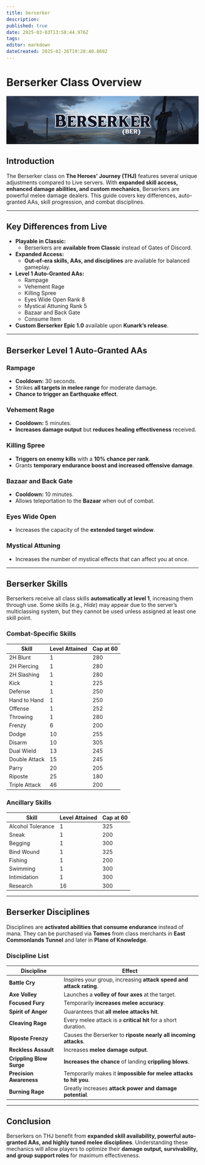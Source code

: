```yaml
---
title: berserker
description: 
published: true
date: 2025-03-03T13:58:44.976Z
tags: 
editor: markdown
dateCreated: 2025-02-26T19:28:40.869Z
---
```


# Berserker Class Overview

![](/berserker_page.png)

## Introduction

The Berserker class on **The Heroes' Journey (THJ)** features several unique adjustments compared to Live servers. With **expanded skill access, enhanced damage abilities, and custom mechanics**, Berserkers are powerful melee damage dealers. This guide covers key differences, auto-granted AAs, skill progression, and combat disciplines.

---

## Key Differences from Live

-   **Playable in Classic:**
    -   Berserkers are **available from Classic** instead of Gates of Discord.
-   **Expanded Access:**
    -   **Out-of-era skills, AAs, and disciplines** are available for balanced gameplay.
-   **Level 1 Auto-Granted AAs:**
    -   Rampage
    -   Vehement Rage
    -   Killing Spree
    -   Eyes Wide Open Rank 8
    -   Mystical Attuning Rank 5
    -   Bazaar and Back Gate
    -   Consume Item
-   **Custom Berserker Epic 1.0** available upon **Kunark’s release**.

---

## Berserker Level 1 Auto-Granted AAs

### Rampage

-   **Cooldown:** 30 seconds.
-   Strikes **all targets in melee range** for moderate damage.
-   **Chance to trigger an Earthquake effect**.

### Vehement Rage

-   **Cooldown:** 5 minutes.
-   **Increases damage output** but **reduces healing effectiveness** received.

### Killing Spree

-   **Triggers on enemy kills** with a **10% chance per rank**.
-   Grants **temporary endurance boost and increased offensive damage**.

### Bazaar and Back Gate

-   **Cooldown:** 10 minutes.
-   Allows teleportation to the **Bazaar** when out of combat.

### Eyes Wide Open

-   Increases the capacity of the **extended target window**.

### Mystical Attuning

-   Increases the number of mystical effects that can affect you at once.

---

## Berserker Skills

Berserkers receive all class skills **automatically at level 1**, increasing them through use. Some skills (e.g., *Hide*) may appear due to the server’s multiclassing system, but they cannot be used unless assigned at least one skill point.

### Combat-Specific Skills

| Skill | Level Attained | Cap at 60 |
| --- | --- | --- |
| 2H Blunt | 1   | 280 |
| 2H Piercing | 1   | 280 |
| 2H Slashing | 1   | 280 |
| Kick | 1   | 225 |
| Defense | 1   | 250 |
| Hand to Hand | 1   | 250 |
| Offense | 1   | 252 |
| Throwing | 1   | 280 |
| Frenzy | 6   | 200 |
| Dodge | 10  | 255 |
| Disarm | 10  | 305 |
| Dual Wield | 13  | 245 |
| Double Attack | 15  | 245 |
| Parry | 20  | 205 |
| Riposte | 25  | 180 |
| Triple Attack | 46  | 200 |

### Ancillary Skills

| Skill | Level Attained | Cap at 60 |
| --- | --- | --- |
| Alcohol Tolerance | 1   | 325 |
| Sneak | 1   | 200 |
| Begging | 1   | 300 |
| Bind Wound | 1   | 325 |
| Fishing | 1   | 200 |
| Swimming | 1   | 300 |
| Intimidation | 1   | 300 |
| Research | 16  | 300 |

---

## Berserker Disciplines

Disciplines are **activated abilities that consume endurance** instead of mana. They can be purchased via **Tomes** from class merchants in **East Commonlands Tunnel** and later in **Plane of Knowledge**.

### Discipline List

| Discipline | Effect |
| --- | --- |
| **Battle Cry** | Inspires your group, increasing **attack speed and attack rating**. |
| **Axe Volley** | Launches a **volley of four axes** at the target. |
| **Focused Fury** | Temporarily **increases melee accuracy**. |
| **Spirit of Anger** | Guarantees that **all melee attacks hit**. |
| **Cleaving Rage** | Every melee attack is a **critical hit** for a short duration. |
| **Riposte Frenzy** | Causes the Berserker to **riposte nearly all incoming attacks**. |
| **Reckless Assault** | Increases **melee damage output**. |
| **Crippling Blow Surge** | **Increases the chance** of landing **crippling blows**. |
| **Precision Awareness** | Temporarily makes it **impossible for melee attacks to hit you**. |
| **Burning Rage** | Greatly increases **attack power and damage potential**. |

---

## Conclusion

Berserkers on THJ benefit from **expanded skill availability, powerful auto-granted AAs, and highly tuned melee disciplines**. Understanding these mechanics will allow players to optimize their **damage output, survivability, and group support roles** for maximum effectiveness.
